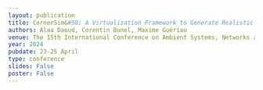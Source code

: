 ```yaml
---
layout: publication
title: CornerSim&#58; A Virtualization Framework to Generate Realistic Corner-Case Scenarios for Autonomous Driving Perception Testing
authors: Alaa Daoud, Corentin Bunel, Maxime Guériau
venue: The 15th International Conference on Ambient Systems, Networks and Technologies (ANT)
year: 2024
pubdate: 23-25 April
type: conference
slides: False
poster: False
---
```

